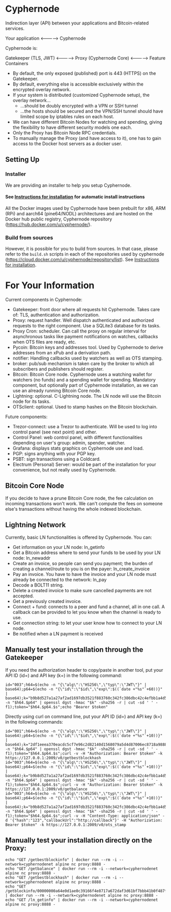 # Cyphernode

Indirection layer (API) between your applications and Bitcoin-related services.

Your application <-----> Cyphernode

Cyphernode is:

Gatekeeper (TLS, JWT) <-----> Proxy (Cyphernode Core) <-----> Feature Containers

- By default, the only exposed (published) port is 443 (HTTPS) on the Gatekeeper.
- By default, everything else is accessible exclusively within the encrypted overlay network.
- If your system is distributed (customized Cyphernode setup), the overlay network...
  - ...should be doubly encrypted with a VPN or SSH tunnel
  - ...the hosts should be secured and the VPN/SSH tunnel should have limited scope by iptables rules on each host.
- We can have different Bitcoin Nodes for watching and spending, giving the flexibility to have different security models one each.
- Only the Proxy has Bitcoin Node RPC credentials.
- To manually manage the Proxy (and have access to it), one has to gain access to the Docker host servers as a docker user.

## Setting Up

### Installer

We are providing an installer to help you setup Cyphernode.

#### See [Instructions for installation](INSTALL.md) for automatic install instructions

All the Docker images used by Cyphernode have been prebuilt for x86, ARM (RPi) and aarch64 (pine64/NODL) architectures and are hosted on the Docker hub public registry, Cyphernode repository (https://hub.docker.com/u/cyphernode/).

### Build from sources

However, it is possible for you to build from sources.  In that case, please refer to the `build.sh` scripts in each of the repositories used by cyphernode (https://cloud.docker.com/u/cyphernode/repository/list).  See [Instructions for installation](INSTALL.md).

# For Your Information

Current components in Cyphernode:

- Gatekeeper: front door where all requests hit Cyphernode.  Takes care of: TLS, authentication and authorization.
- Proxy: request handler.  Well dispatch authenticated and authorized requests to the right component.  Use a SQLite3 database for its tasks.
- Proxy Cron: scheduler.  Can call the proxy on regular interval for asynchronous tasks like payment notifications on watches, callbacks when OTS files are ready, etc.
- Pycoin: Bitcoin keys and addresses tool.  Used by Cyphernode to derive addresses from an xPub and a derivation path.
- notifier: Handling callbacks used by watchers as well as OTS stamping.
- broker: pub/sub mechanism is taken care by the broker to which all subscribers and publishers should register.
- Bitcoin: Bitcoin Core node.  Cyphernode uses a watching wallet for watchers (no funds) and a spending wallet for spending.  Mandatory component, but optionally part of Cyphernode installation, as we can use an already running Bitcoin Core node.
- Lightning: optional.  C-Lightning node.  The LN node will use the Bitcoin node for its tasks.
- OTSclient: optional.  Used to stamp hashes on the Bitcoin blockchain.

Future components:

- Trezor-connect: use a Trezor to authenticate.  Will be used to log into control panel (see next point) and other.
- Control Panel: web control panel, with different functionalities depending on user's group: admin, spender, watcher.
- Grafana: displays stats graphics on Cyphernode use and load.
- PGP: signs anything with your PGP key.
- PSBT: sign transactions using a Coldcard.
- Electrum (Personal) Server: would be part of the installation for your convenience, but not really used by Cyphernode.

## Bitcoin Core Node

If you decide to have a prune Bitcoin Core node, the fee calculation on incoming transactions won't work.  We can't compute the fees on someone else's transactions without having the whole indexed blockchain.

## Lightning Network

Currently, basic LN functionalities is offered by Cyphernode.  You can:

- Get information on your LN node: ln_getinfo
- Get a Bitcoin address where to send your funds to be used by your LN node: ln_newaddr
- Create an invoice, so people can send you payment; the burden of creating a channel/route to you is on the payer: ln_create_invoice
- Pay an invoice.  You have to have the invoice and your LN node must already be connected to the network: ln_pay
- Decode a BOLT11 string.
- Delete a created invoice to make sure cancelled payments are not accepted.
- Get a previously created invoice.
- Connect + fund: connects to a peer and fund a channel, all in one call.  A callback can be provided to let you know when the channel is ready to use.
- Get connection string: to let your user know how to connect to your LN node.
- Be notified when a LN payment is received

## Manually test your installation through the Gatekeeper

If you need the authorization header to copy/paste in another tool, put your API ID (id=) and API key (k=) in the following command:

```shell
id="003";h64=$(echo -n "{\"alg\":\"HS256\",\"typ\":\"JWT\"}" | base64);p64=$(echo -n "{\"id\":\"$id\",\"exp\":$((`date +"%s"`+60))}" | base64);k="b9b8d527a1a27af2ad1697db3521f883760c342fc386dbc42c4efbb1a4d5e0af";s=$(echo -n "$h64.$p64" | openssl dgst -hmac "$k" -sha256 -r | cut -sd ' ' -f1);token="$h64.$p64.$s";echo "Bearer $token"
```

Directly using curl on command line, put your API ID (id=) and API key (k=) in the following commands:

```shell
id="001";h64=$(echo -n "{\"alg\":\"HS256\",\"typ\":\"JWT\"}" | base64);p64=$(echo -n "{\"id\":\"$id\",\"exp\":$((`date +"%s"`+10))}" | base64);k="2df1eeea370eacdc5cf7e96c2d82140d1568079a5d4d87006ec8718a98883b36";s=$(echo -n "$h64.$p64" | openssl dgst -hmac "$k" -sha256 -r | cut -sd ' ' -f1);token="$h64.$p64.$s";curl -v -H "Authorization: Bearer $token" -k https://127.0.0.1:2009/v0/getbestblockhash
id="003";h64=$(echo -n "{\"alg\":\"HS256\",\"typ\":\"JWT\"}" | base64);p64=$(echo -n "{\"id\":\"$id\",\"exp\":$((`date +"%s"`+10))}" | base64);k="b9b8d527a1a27af2ad1697db3521f883760c342fc386dbc42c4efbb1a4d5e0af";s=$(echo -n "$h64.$p64" | openssl dgst -hmac "$k" -sha256 -r | cut -sd ' ' -f1);token="$h64.$p64.$s";curl -v -H "Authorization: Bearer $token" -k https://127.0.0.1:2009/v0/getbalance
id="003";h64=$(echo -n "{\"alg\":\"HS256\",\"typ\":\"JWT\"}" | base64);p64=$(echo -n "{\"id\":\"$id\",\"exp\":$((`date +"%s"`+10))}" | base64);k="b9b8d527a1a27af2ad1697db3521f883760c342fc386dbc42c4efbb1a4d5e0af";s=$(echo -n "$h64.$p64" | openssl dgst -hmac "$k" -sha256 -r | cut -sd ' ' -f1);token="$h64.$p64.$s";curl -v -H "Content-Type: application/json" -d '{"hash":"123","callbackUrl":"http://callback"}' -H "Authorization: Bearer $token" -k https://127.0.0.1:2009/v0/ots_stamp
```


## Manually test your installation directly on the Proxy:

```shell
echo "GET /getbestblockinfo" | docker run --rm -i --network=cyphernodenet alpine nc proxy:8888 -
echo "GET /getbalance" | docker run --rm -i --network=cyphernodenet alpine nc proxy:8888 -
echo "GET /getbestblockhash" | docker run --rm -i --network=cyphernodenet alpine nc proxy:8888 -
echo "GET /getblockinfo/00000000a64e0d1ae0c39166f4e8717a672daf3d61bf7bbb41b0f487fcae74d2" | docker run --rm -i --network=cyphernodenet alpine nc proxy:8888 -
echo "GET /ln_getinfo" | docker run --rm -i --network=cyphernodenet alpine nc proxy:8888 -
```
